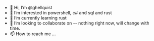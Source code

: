 - 👋 Hi, I’m @ghellquist
- 👀 I’m interested in powershell, c# and sql and rust
- 🌱 I’m currently learning rust
- 💞️ I’m looking to collaborate on -- nothing right now, will change with time.
- 📫 How to reach me ...

<!---
ghellquist/ghellquist is a ✨ special ✨ repository because its `README.md` (this file) appears on your GitHub profile.
You can click the Preview link to take a look at your changes.
--->
